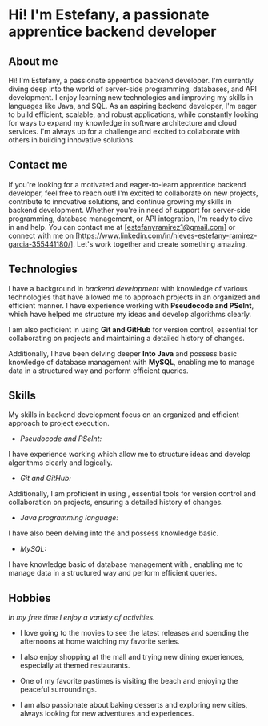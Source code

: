 # Hi! I'm Estefany, a passionate apprentice backend developer

## About me

Hi! I'm Estefany, a passionate apprentice backend developer. I'm currently diving deep into the world of server-side programming, databases, and API development. I enjoy learning new technologies and improving my skills in languages like Java, and SQL. As an aspiring backend developer, I'm eager to build efficient, scalable, and robust applications, while constantly looking for ways to expand my knowledge in software architecture and cloud services. I'm always up for a challenge and excited to collaborate with others in building innovative solutions.

## Contact me

If you're looking for a motivated and eager-to-learn apprentice backend developer, feel free to reach out! I'm excited to collaborate on new projects, contribute to innovative solutions, and continue growing my skills in backend development. Whether you're in need of support for server-side programming, database management, or API integration, I'm ready to dive in and help. You can contact me at [estefanyramirez1@gmail.com] or connect with me on [https://www.linkedin.com/in/nieves-estefany-ramirez-garcia-355441180/]. Let's work together and create something amazing.

## Technologies

I have a background in *backend development* with knowledge of various technologies that have allowed me to approach projects in an organized and efficient manner. I have experience working with **Pseudocode and PSeInt**, which have helped me structure my ideas and develop algorithms clearly.

 I am also proficient in using **Git and GitHub** for version control, essential for collaborating on projects and maintaining a detailed history of changes.

 Additionally, I have been delving deeper **Into Java** and possess basic knowledge of database management with **MySQL**, enabling me to manage data in a structured way and perform efficient queries.

## Skills

My skills in backend development focus on an organized and efficient approach to project execution.

- *Pseudocode and PSeInt:*

I have experience working which allow me to structure ideas and develop algorithms clearly and logically.

- *Git and GitHub:*

Additionally, I am proficient in using , essential tools for version control and collaboration on projects, ensuring a detailed history of changes.

- *Java programming language:*

I have also been delving into the and possess knowledge basic.

- *MySQL:*

I have knowledge basic of database management with , enabling me to manage data in a structured way and perform efficient queries.

## Hobbies

*In my free time I enjoy a variety of activities.*

- I love going to the movies to see the latest releases and spending the afternoons at home watching my favorite series.

- I also enjoy shopping at the mall and trying new dining experiences, especially at themed restaurants.

- One of my favorite pastimes is visiting the beach and enjoying the peaceful surroundings.

- I am also passionate about baking desserts and exploring new cities, always looking for new adventures and experiences.

